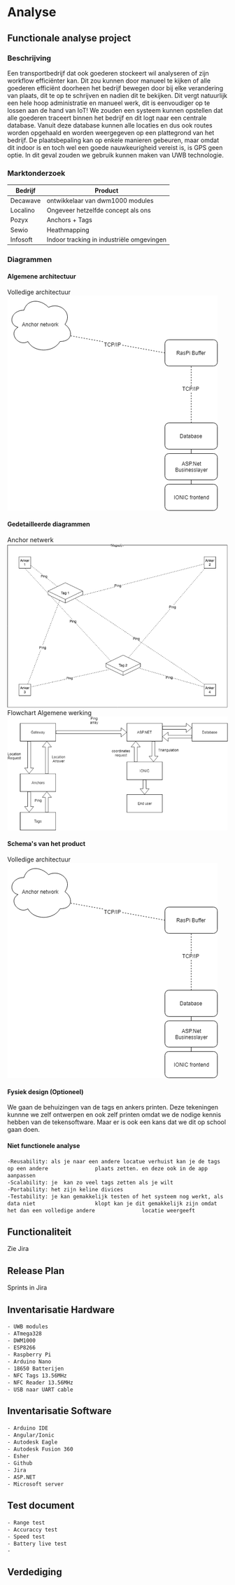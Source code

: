 # Analyse

## Functionale analyse project 

### Beschrijving
Een transportbedrijf dat ook goederen stockeert wil analyseren of zijn workflow efficiënter kan. Dit zou kunnen door manueel te kijken of alle goederen efficiënt doorheen het bedrijf bewegen door bij elke verandering van plaats, dit te op te schrijven en nadien dit te bekijken. Dit vergt natuurlijk een hele hoop administratie en manueel werk, dit is eenvoudiger op te lossen aan de hand van IoT!  We zouden een systeem kunnen opstellen dat alle goederen traceert binnen het bedrijf en dit logt naar een centrale database. Vanuit deze database kunnen alle locaties en dus ook routes worden opgehaald en worden weergegeven op een plattegrond van het bedrijf. De plaatsbepaling kan op enkele manieren gebeuren, maar omdat dit indoor is en toch wel een goede nauwkeurigheid vereist is, is GPS geen optie. In dit geval zouden we gebruik kunnen maken van UWB technologie.

### Marktonderzoek 
| Bedrijf  | Product |
| ------------- | ------------- |
| Decawave  | ontwikkelaar van dwm1000 modules  |
| Localino  | Ongeveer hetzelfde concept als ons  | 
| Pozyx  | Anchors + Tags  |
| Sewio  | Heathmapping  | 
| Infosoft  | Indoor tracking in industriële omgevingen  |
### Diagrammen

#### Algemene architectuur
Volledige architectuur  
![Algemene architecture](/doc/images/architecture.png)
#### Gedetailleerde diagrammen
Anchor netwerk  
![Anchor netwerk](/doc/images/anchornetwerk.png)
Flowchart Algemene werking  
![Anchor netwerk](/doc/images/GeneralFlowchart.png)
#### Schema's van het product
Volledige architectuur  
![Algemene architecture](/doc/images/architecture.png)

#### Fysiek design (Optioneel)
We gaan de behuizingen van de tags en ankers printen. Deze tekeningen kunnne we zelf ontwerpen en ook zelf printen omdat we de nodige kennis hebben van de tekensoftware. Maar er is ook een kans dat we dit op school gaan doen.

#### Niet functionele analyse 
    -Reusability: als je naar een andere locatue verhuist kan je de tags op een andere               plaats zetten. en deze ook in de app aanpassen
    -Scalability: je  kan zo veel tags zetten als je wilt
    -Portability: het zijn keline divices
    -Testability: je kan gemakkelijk testen of het systeem nog werkt, als data niet                   klopt kan je dit gemakkelijk zijn omdat het dan een volledige andere               locatie weergeeft

## Functionaliteit
Zie Jira

## Release Plan 
Sprints in Jira

## Inventarisatie Hardware
    - UWB modules 
    - ATmega328 
    - DWM1000
    - ESP8266
    - Raspberry Pi
    - Arduino Nano
    - 18650 Batterijen
    - NFC Tags 13.56MHz
    - NFC Reader 13.56MHz
    - USB naar UART cable
    

## Inventarisatie Software 
    - Arduino IDE 
    - Angular/Ionic
    - Autodesk Eagle 
    - Autodesk Fusion 360
    - Esher
    - Github
    - Jira
    - ASP.NET
    - Microsoft server

## Test document
    - Range test
    - Accuraccy test
    - Speed test
    - Battery live test
    -

## Verdediging
